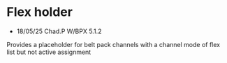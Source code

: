 # Flex holder

- 18/05/25 Chad.P W/BPX 5.1.2

Provides a placeholder for belt pack channels with a channel mode of flex list but not active assignment
